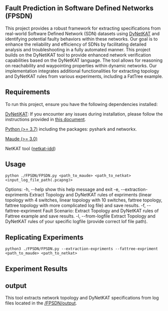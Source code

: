 
## Fault Prediction in Software Defined Networks (FPSDN)

This project provides a robust framework for extracting specifications from real-world Software Defined Network (SDN) datasets using [DyNetKAT](https://arxiv.org/abs/2102.10035) and identifying potential faulty behaviors within these networks. Our goal is to enhance the reliability and efficiency of SDNs by facilitating detailed analysis and troubleshooting in a fully automated manner. This project builds on the DyNetiKAT tool to provide enhanced network verification capabilities based on the DyNetKAT language. The tool allows for reasoning on reachability and waypointing properties within dynamic networks. Our implementation integrates additional functionalities for extracting topology and DyNetKAT rules from various experiments, including a FatTree example.

## Requirements

To run this project, ensure you have the following dependencies installed:

[DyNetiKAT](https://github.com/hcantunc/DyNetiKAT/tree/master): If you encounter any issues during installation, please follow the instructions provided in [this document](https://docs.google.com/document/d/1DMl_rSSX-YirfjB2lLB2S2PeMhQExXavpIEZJ_5Mxos/edit?usp=sharing).
 
[Python (>= 3.7)](https://www.python.org/downloads/) including the packages: pyshark and networkx.

[Maude (>= 3.0)](http://maude.cs.illinois.edu/w/index.php/All_Maude_3_versions)

NetKAT tool ([netkat-idd](https://github.com/netkat-lang/netkat))

## Usage

    python ./FPSDN/FPSDN.py <path_to_maude> <path_to_netkat> <input_log_file_path(.pcapng)>
    

Options:
  -h, --help            show this help message and exit
  -e, --extraction-expriments
                        Extract Topology and DyNetKAT rules of expriments
                        (linear topology with 4 switches, linear topology with
                        10 switches, fattree topology, fattree topology with
                        more complicated log file) and save results.
  -f, --fattree-expriment
                        Fault Scenario: Extract Topology and DyNetKAT rules of
                        Fattree example and save results.
  -l, --from-logfile    Extract Topology and DyNetKAT rules of your specific
                        logfile (provide correct lof file path).


## Replicating Experiments

    python3 ./FPSDN/FPSDN.py --extraction-expriments --fattree-expriment <path_to_maude> <path_to_netkat>
    
## Experiment Results


## output

This tool extracts network topology and DyNetKAT specifications from log files located in the [/FPSDN/output](/FPSDN/output).
